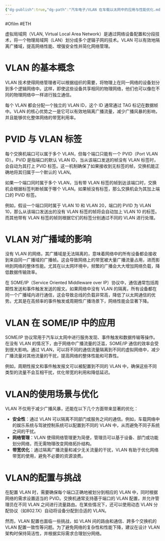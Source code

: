 ```yaml
---
{"dg-publish":true,"dg-path":"汽车电子/VLAN 在车载以太网中的应用与性能优化.md","permalink":"/汽车电子/VLAN 在车载以太网中的应用与性能优化/","created":"2022-06-23T23:03:04.000+08:00","updated":"2025-04-02T11:13:20.686+08:00"}
---
```


#Ofilm #ETH

虚拟局域网（VLAN, Virtual Local Area Network）是通过网络设备配置和分段技术，将一个物理局域网（LAN）划分成多个逻辑子网的技术。VLAN 可以有效地隔离广播域，提高网络性能、增强安全性并简化网络管理。
# VLAN 的基本概念

VLAN 技术使得网络管理者可以根据组织的需要，将物理上在同一网络的设备划分到多个逻辑网络中。这样，即使这些设备共享相同的物理网络，他们也可以像在不同的物理网络中一样进行独立通信。

每个 VLAN 都会分配一个独立的 VLAN ID，这个 ID 通常通过 TAG 标记在数据帧中。VLAN 的核心优势之一是它可以有效地隔离广播流量，减少广播风暴的影响，并且能够优化整体网络的带宽利用率。

# PVID 与 VLAN 标签

每个交换机端口可以属于多个 VLAN，但每个端口只能有一个 PVID（Port VLAN ID）。PVID 是指端口的默认 VLAN ID，当从该端口发送的帧没有 VLAN 标签时，会自动为其打上 PVID 标签。这一机制确保了如果接收到无标签的帧，交换机能正确地将其归属于一个默认的 VLAN。

如果一个端口同时属于多个 VLAN，当有带 VLAN 标签的帧到达该端口时，交换机会根据标签判断帧属于哪个 VLAN。如果帧没有标签，那么交换机会为其加上端口的 PVID 标签。

例如，假设一个端口同时属于 VLAN 10 和 VLAN 20，端口的 PVID 为 VLAN 10，那么从该端口发送出的没有 VLAN 标签的帧将会自动加上 VLAN 10 的标签。而其他带有 VLAN 标签的帧则根据它们的标签分别通过不同的 VLAN 进行处理。

# VLAN 对广播域的影响

没有 VLAN 的网络，其广播域是无法隔离的，意味着网络中的所有设备都会接收到来自同一广播域的广播帧。这会导致网络上的带宽被大量广播流量占用，进而影响到网络的整体性能。尤其在以太网环境中，频繁的广播会大大增加网络负载，降低数据传输效率。

在 SOME/IP（Service Oriented Middleware over IP）协议中，通信通常包括周期性发送和事件触发发送的报文。如果网络中没有 VLAN 的隔离，所有设备都在同一个广播域内进行通信，这会导致总线的负载非常高，降低了以太网通信的优势。尤其是在高频率的事件触发或周期性广播场景下，网络性能会显著下降。

# VLAN 在 SOME/IP 中的应用

SOME/IP 协议常用于汽车以太网中进行服务发现、事件触发和数据传输等操作。在没有 VLAN 的情况下，由于网络中广播流量的泛滥，SOME/IP 通信的效率会受到很大影响。通过 VLAN，可以将不同的通信流量隔离到不同的虚拟网络中，减少广播流量对其他流量的干扰，提高网络的整体性能和可靠性。

例如，周期性报文和事件触发报文可以被配置到不同的 VLAN 中，确保这些不同类型的流量不会互相干扰，优化带宽的利用和降低延迟。

# VLAN的使用场景与优化

VLAN 不仅用于减少广播风暴，还能在以下几个方面带来显著的优化：

- **安全性**：通过 VLAN 可以隔离不同部门或服务之间的通信。例如，车载网络中的娱乐系统与驾驶控制系统可以配置到不同的 VLAN 中，从而避免不同子系统之间的干扰。
- **网络管理**：VLAN 使得网络管理更为简便，管理员可以基于设备、部门或功能划分网络，而无需物理改变网络拓扑结构。
- **带宽优化**：通过隔离广播流量和减少无关流量的干扰，VLAN 有助于优化网络带宽的使用，避免不必要的资源浪费。

# VLAN的配置与挑战

在配置 VLAN 时，需要确保每个端口正确地被划分到相应的 VLAN 中，同时根据网络的需求设置适当的 PVID。交换机通常支持基于端口的 VLAN 配置，并允许管理员在不同 VLAN 之间进行流量路由。在某些情况下，还可以使用动态 VLAN 分配协议（如802.1X）自动将设备分配到合适的 VLAN。

然而，VLAN 配置也面临一些挑战，如 VLAN 间的路由和通信、跨多个交换机的 VLAN 配置一致性等问题。为了避免网络的复杂性和性能下降，建议在设计 VLAN 架构时保持简洁性，并根据实际需求合理划分网络。
